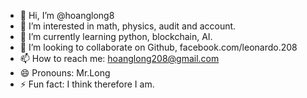 - 👋 Hi, I’m @hoanglong8
- 👀 I’m interested in math, physics, audit and account.
- 🌱 I’m currently learning python, blockchain, AI.
- 💞️ I’m looking to collaborate on Github, facebook.com/leonardo.208
- 📫 How to reach me: hoanglong208@gmail.com
- 😄 Pronouns: Mr.Long
- ⚡ Fun fact: I think therefore I am.

<!---
hoanglong8/hoanglong8 is a ✨ special ✨ repository because its `README.md` (this file) appears on your GitHub profile.
You can click the Preview link to take a look at your changes.
--->
